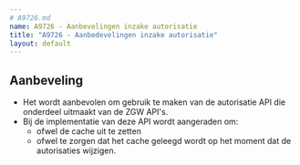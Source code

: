 ```yaml
---
# A9726.md
name: A9726 - Aanbevelingen inzake autorisatie
title: "A9726 - Aanbedevelingen inzake autorisatie"
layout: default
---
```


## Aanbeveling

* Het wordt aanbevolen om gebruik te maken van de autorisatie API die onderdeel uitmaakt van de ZGW API's.
* Bij de implementatie van deze API wordt aangeraden om:
    * ofwel de cache uit te zetten
    * ofwel te zorgen dat het cache geleegd wordt op het moment dat de autorisaties wijzigen.


